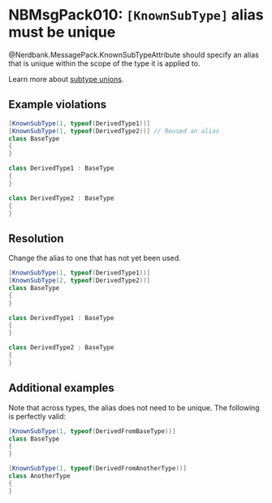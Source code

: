 # NBMsgPack010: `[KnownSubType]` alias must be unique

@Nerdbank.MessagePack.KnownSubTypeAttribute should specify an alias that is unique within the scope of the type it is applied to.

Learn more about [subtype unions](../docs/unions.md).

## Example violations

```cs
[KnownSubType(1, typeof(DerivedType1))]
[KnownSubType(1, typeof(DerivedType2))] // Reused an alias
class BaseType
{
}

class DerivedType1 : BaseType
{
}

class DerivedType2 : BaseType
{
}
```

## Resolution

Change the alias to one that has not yet been used.

```cs
[KnownSubType(1, typeof(DerivedType1))]
[KnownSubType(2, typeof(DerivedType2))]
class BaseType
{
}

class DerivedType1 : BaseType
{
}

class DerivedType2 : BaseType
{
}
```

## Additional examples

Note that across types, the alias does not need to be unique.
The following is perfectly valid:

```cs
[KnownSubType(1, typeof(DerivedFromBaseType))]
class BaseType
{
}

[KnownSubType(1, typeof(DerivedFromAnotherType))]
class AnotherType
{
}
```
